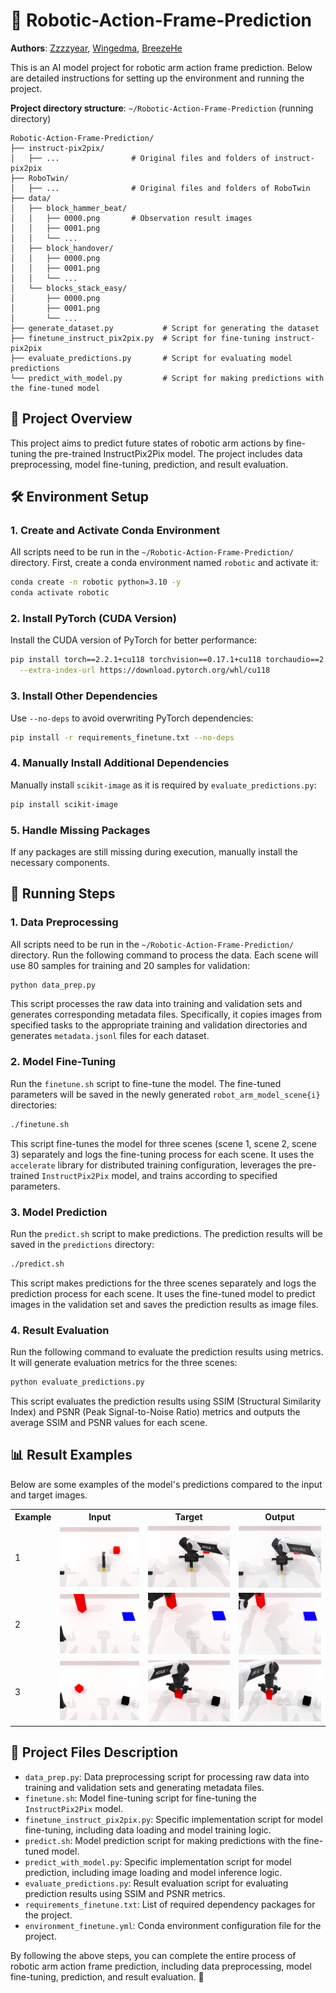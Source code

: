 # 🤖 Robotic-Action-Frame-Prediction

**Authors**: [Zzzzyear](https://github.com/Zzzzyear), [Wingedma](https://github.com/Wingedma), [BreezeHe](https://github.com/BreezeHe)

This is an AI model project for robotic arm action frame prediction. Below are detailed instructions for setting up the environment and running the project.

**Project directory structure**: `~/Robotic-Action-Frame-Prediction` (running directory)

```
Robotic-Action-Frame-Prediction/
├── instruct-pix2pix/
│   ├── ...                # Original files and folders of instruct-pix2pix
├── RoboTwin/
│   ├── ...                # Original files and folders of RoboTwin
├── data/
│   ├── block_hammer_beat/
│   │   ├── 0000.png       # Observation result images
│   │   ├── 0001.png
│   │   └── ...
│   ├── block_handover/
│   │   ├── 0000.png
│   │   ├── 0001.png
│   │   └── ...
│   └── blocks_stack_easy/
│       ├── 0000.png
│       ├── 0001.png
│       └── ...
├── generate_dataset.py           # Script for generating the dataset
├── finetune_instruct_pix2pix.py  # Script for fine-tuning instruct-pix2pix
├── evaluate_predictions.py       # Script for evaluating model predictions
└── predict_with_model.py         # Script for making predictions with the fine-tuned model
```

## 🌟 Project Overview
This project aims to predict future states of robotic arm actions by fine-tuning the pre-trained InstructPix2Pix model. The project includes data preprocessing, model fine-tuning, prediction, and result evaluation.

## 🛠️ Environment Setup

### 1. Create and Activate Conda Environment
All scripts need to be run in the `~/Robotic-Action-Frame-Prediction/` directory. First, create a conda environment named `robotic` and activate it:
```bash
conda create -n robotic python=3.10 -y
conda activate robotic
```

### 2. Install PyTorch (CUDA Version)
Install the CUDA version of PyTorch for better performance:
```bash
pip install torch==2.2.1+cu118 torchvision==0.17.1+cu118 torchaudio==2.2.1+cu118 \
  --extra-index-url https://download.pytorch.org/whl/cu118
```

### 3. Install Other Dependencies
Use `--no-deps` to avoid overwriting PyTorch dependencies:
```bash
pip install -r requirements_finetune.txt --no-deps
```

### 4. Manually Install Additional Dependencies
Manually install `scikit-image` as it is required by `evaluate_predictions.py`:
```bash
pip install scikit-image
```

### 5. Handle Missing Packages
If any packages are still missing during execution, manually install the necessary components.

## 🚀 Running Steps

### 1. Data Preprocessing
All scripts need to be run in the `~/Robotic-Action-Frame-Prediction/` directory. Run the following command to process the data. Each scene will use 80 samples for training and 20 samples for validation:
```bash
python data_prep.py
```
This script processes the raw data into training and validation sets and generates corresponding metadata files. Specifically, it copies images from specified tasks to the appropriate training and validation directories and generates `metadata.jsonl` files for each dataset.

### 2. Model Fine-Tuning
Run the `finetune.sh` script to fine-tune the model. The fine-tuned parameters will be saved in the newly generated `robot_arm_model_scene{i}` directories:
```bash
./finetune.sh
```
This script fine-tunes the model for three scenes (scene 1, scene 2, scene 3) separately and logs the fine-tuning process for each scene. It uses the `accelerate` library for distributed training configuration, leverages the pre-trained `InstructPix2Pix` model, and trains according to specified parameters.

### 3. Model Prediction
Run the `predict.sh` script to make predictions. The prediction results will be saved in the `predictions` directory:
```bash
./predict.sh
```
This script makes predictions for the three scenes separately and logs the prediction process for each scene. It uses the fine-tuned model to predict images in the validation set and saves the prediction results as image files.

### 4. Result Evaluation
Run the following command to evaluate the prediction results using metrics. It will generate evaluation metrics for the three scenes:
```bash
python evaluate_predictions.py
```
This script evaluates the prediction results using SSIM (Structural Similarity Index) and PSNR (Peak Signal-to-Noise Ratio) metrics and outputs the average SSIM and PSNR values for each scene.

## 📊 Result Examples
Below are some examples of the model's predictions compared to the input and target images.

<table>
<tr>
<th>Example</th>
<th>Input</th>
<th>Target</th>
<th>Output</th>
</tr>
<tr>
<td>1</td>
<td><img src="example/input1.png" width="200"></td>
<td><img src="example/target1.png" width="200"></td>
<td><img src="example/output1.png" width="200"></td>
</tr>
<tr>
<td>2</td>
<td><img src="example/input2.png" width="200"></td>
<td><img src="example/target2.png" width="200"></td>
<td><img src="example/output2.png" width="200"></td>
</tr>
<tr>
<td>3</td>
<td><img src="example/input3.png" width="200"></td>
<td><img src="example/target3.png" width="200"></td>
<td><img src="example/output3.png" width="200"></td>
</tr>
</table>

## 📂 Project Files Description
- `data_prep.py`: Data preprocessing script for processing raw data into training and validation sets and generating metadata files.
- `finetune.sh`: Model fine-tuning script for fine-tuning the `InstructPix2Pix` model.
- `finetune_instruct_pix2pix.py`: Specific implementation script for model fine-tuning, including data loading and model training logic.
- `predict.sh`: Model prediction script for making predictions with the fine-tuned model.
- `predict_with_model.py`: Specific implementation script for model prediction, including image loading and model inference logic.
- `evaluate_predictions.py`: Result evaluation script for evaluating prediction results using SSIM and PSNR metrics.
- `requirements_finetune.txt`: List of required dependency packages for the project.
- `environment_finetune.yml`: Conda environment configuration file for the project.

By following the above steps, you can complete the entire process of robotic arm action frame prediction, including data preprocessing, model fine-tuning, prediction, and result evaluation. 🎉